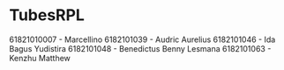 # TubesRPL

61821010007 - Marcellino
6182101039 - Audric Aurelius
6182101046 - Ida Bagus Yudistira
6182101048 - Benedictus Benny Lesmana
6182101063 - Kenzhu Matthew
